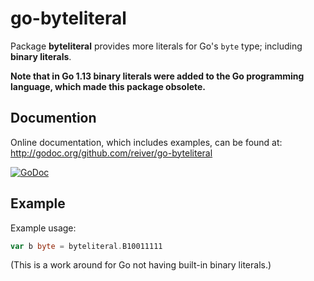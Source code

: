 # go-byteliteral

Package **byteliteral** provides more literals for Go's `byte` type; including **binary literals**.

**Note that in Go 1.13 binary literals were added to the Go programming language, which made this package obsolete.**

## Documention

Online documentation, which includes examples, can be found at: http://godoc.org/github.com/reiver/go-byteliteral

[![GoDoc](https://godoc.org/github.com/reiver/go-byteliteral?status.svg)](https://godoc.org/github.com/reiver/go-byteliteral)

## Example

Example usage:
```go
var b byte = byteliteral.B10011111
```

(This is a work around for Go not having built-in binary literals.)
